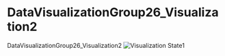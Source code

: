 # DataVisualizationGroup26_Visualization2
DataVisualizationGroup26_Visualization2
![Visualization State1](VisualizationDetailedStatus.png)
